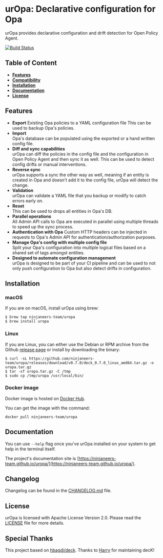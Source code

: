 # urOpa: Declarative configuration for Opa

urOpa provides declarative configuration and drift detection for Open Policy Agent.

[![Build Status](https://travis-ci.com/ninjaneers-team/uropa.svg?branch=master)](https://travis-ci.com/ninjaneers-team/uropa)

## Table of Content

- [**Features**](#features)
- [**Compatibility**](#compatibility)
- [**Installation**](#installation)
- [**Documentation**](#documentation)
- [**License**](#license)

## Features

- **Export**
  Existing Opa policies to a YAML configuration file
  This can be used to backup Opa's policies.
- **Import**  
  Opa's database can be populated using the exported or a hand written config
  file.
- **Diff and sync capabilities**  
  urOpa can diff the policies in the config file and
  the configuration in Open Policy Agent and then sync it as well.
  This can be used to detect config drifts or manual interventions.
- **Reverse sync**  
  urOpa supports a sync the other way as well, meaning if an
  entity is created in Opa and doesn't add it to the config file,
  urOpa will detect the change.
- **Validation**  
  urOpa can validate a YAML file that you backup or modify to catch errors
  early on.
- **Reset**  
  This can be used to drops all entities in Opa's DB.
- **Parallel operations**  
  All Admin API calls to Opa are executed in parallel using multiple
  threads to speed up the sync process.
- **Authentication with Opa**
  Custom HTTP headers can be injected in requests to Opa's Admin API
  for authentication/authorization purposes.
- **Manage Opa's config with multiple config file**  
  Split your Opa's configuration into multiple logical files based on a shared
  set of tags amongst entities.
- **Designed to automate configuration management**  
  urOpa is designed to be part of your CI pipeline and can be used to not only
  push configuration to Opa but also detect drifts in configuration.

## Installation

### macOS

If you are on macOS, install urOpa using brew:

```shell
$ brew tap ninjaneers-team/uropa
$ brew install uropa
```

### Linux

If you are Linux, you can either use the Debian or RPM archive from
the Github [release page](https://github.com/ninjaneers-team/uropa/releases)
or install by downloading the binary:

```shel
$ curl -sL https://github.com/ninjaneers-team/uropa/releases/download/v0.7.0/deck_0.7.0_linux_amd64.tar.gz -o uropa.tar.gz
$ tar -xf uropa.tar.gz -C /tmp
$ sudo cp /tmp/uropa /usr/local/bin/
```

### Docker image

Docker image is hosted on [Docker Hub](https://hub.docker.com/r/ninjaneers-team/uropa).

You can get the image with the command:

```
docker pull ninjaneers-team/uropa
```

## Documentation

You can use `--help` flag once you've urOpa installed on your system
to get help in the terminal itself.

The project's documentation site is
[https://ninjaneers-team.github.io/uropa/](https://ninjaneers-team.github.io/uropa/).

## Changelog

Changelog can be found in the [CHANGELOG.md](CHANGELOG.md) file.

## License

urOpa is licensed with Apache License Version 2.0.
Please read the [LICENSE](LICENSE) file for more details.

## Special Thanks

This project based on [hbagdi/deck](https://github.com/hbagdi/deck). Thanks to [Harry](https://github.com/hbagdi) for maintaining decK! 
